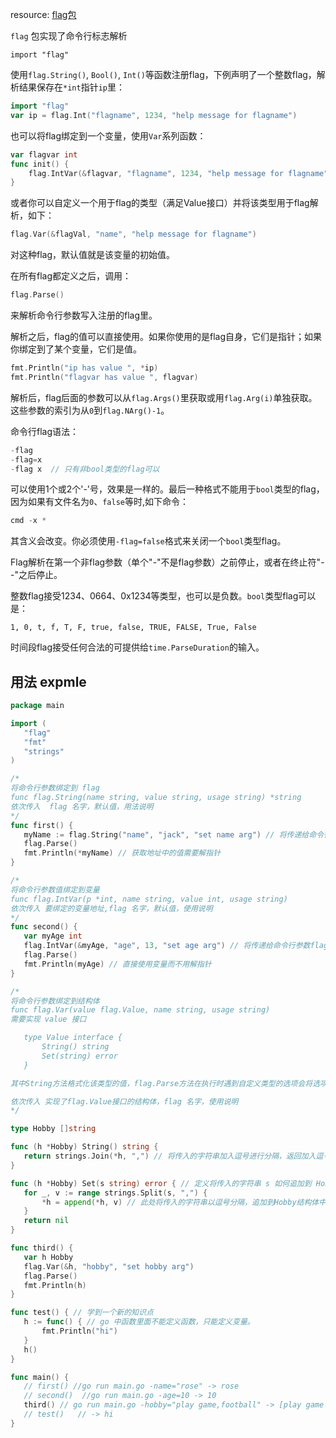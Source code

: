 resource: [flag包](https://pkg.go.dev/flag)

`flag` 包实现了命令行标志解析

`import "flag"`

使用`flag.String()`, `Bool()`, `Int()`等函数注册flag，下例声明了一个整数flag，解析结果保存在`*int`指针`ip`里：

```go
import "flag"
var ip = flag.Int("flagname", 1234, "help message for flagname")
```
也可以将flag绑定到一个变量，使用`Var`系列函数：
```go
var flagvar int
func init() {
	flag.IntVar(&flagvar, "flagname", 1234, "help message for flagname")
}
```
或者你可以自定义一个用于flag的类型（满足Value接口）并将该类型用于flag解析，如下：
```go
flag.Var(&flagVal, "name", "help message for flagname")
```
对这种flag，默认值就是该变量的初始值。

在所有flag都定义之后，调用：
```go
flag.Parse()
```
来解析命令行参数写入注册的flag里。

解析之后，flag的值可以直接使用。如果你使用的是flag自身，它们是指针；如果你绑定到了某个变量，它们是值。
```go
fmt.Println("ip has value ", *ip)
fmt.Println("flagvar has value ", flagvar)
```
解析后，flag后面的参数可以从`flag.Args()`里获取或用`flag.Arg(i)`单独获取。这些参数的索引为从`0`到`flag.NArg()-1`。

命令行flag语法：
```go
-flag
-flag=x
-flag x  // 只有非bool类型的flag可以
```
可以使用1个或2个'-'号，效果是一样的。最后一种格式不能用于`bool`类型的flag，因为如果有文件名为`0`、`false`等时,如下命令：
```go
cmd -x *
```
其含义会改变。你必须使用`-flag=false`格式来关闭一个`bool`类型flag。

Flag解析在第一个非flag参数（单个"-"不是flag参数）之前停止，或者在终止符"--"之后停止。

整数flag接受1234、0664、0x1234等类型，也可以是负数。`bool`类型flag可以是：
```
1, 0, t, f, T, F, true, false, TRUE, FALSE, True, False
```
时间段flag接受任何合法的可提供给`time.ParseDuration`的输入。
 ## 用法 expmle
 ```go
 package main

import (
	"flag"
	"fmt"
	"strings"
)

/*
将命令行参数绑定到 flag
func flag.String(name string, value string, usage string) *string
依次传入  flag 名字，默认值，用法说明
*/
func first() {
	myName := flag.String("name", "jack", "set name arg") // 将传递给命令行参数flag（name）的值赋给 myName,他是 *String 类型
	flag.Parse()
	fmt.Println(*myName) // 获取地址中的值需要解指针
}

/*
将命令行参数值绑定到变量
func flag.IntVar(p *int, name string, value int, usage string)
依次传入 要绑定的变量地址,flag 名字，默认值，使用说明
*/
func second() {
	var myAge int
	flag.IntVar(&myAge, "age", 13, "set age arg") // 将传递给命令行参数flag（age）的绑定到变量 myAge
	flag.Parse()
	fmt.Println(myAge) // 直接使用变量而不用解指针
}

/*
将命令行参数绑定到结构体
func flag.Var(value flag.Value, name string, usage string)
需要实现 value 接口

	type Value interface {
		String() string
		Set(string) error
	}

其中String方法格式化该类型的值，flag.Parse方法在执行时遇到自定义类型的选项会将选项值作为参数调用该类型变量的Set方法

依次传入 实现了flag.Value接口的结构体，flag 名字，使用说明
*/

type Hobby []string

func (h *Hobby) String() string {
	return strings.Join(*h, ",") // 将传入的字符串加入逗号进行分隔，返回加入逗号后拼接的字符串
}

func (h *Hobby) Set(s string) error { // 定义将传入的字符串 s 如何追加到 Hobby结构体中
	for _, v := range strings.Split(s, ",") {
		*h = append(*h, v) // 此处将传入的字符串以逗号分隔，追加到Hobby结构体中
	}
	return nil
}

func third() {
	var h Hobby
	flag.Var(&h, "hobby", "set hobby arg")
	flag.Parse()
	fmt.Println(h)
}

func test() { // 学到一个新的知识点
	h := func() { // go 中函数里面不能定义函数，只能定义变量。
		fmt.Println("hi")
	}
	h()
}

func main() {
	// first() //go run main.go -name="rose" -> rose
	// second()  //go run main.go -age=10 -> 10
	third() // go run main.go -hobby="play game,football" -> [play game football]，这是首先将hobby加入逗号拼接，返回play game,football，再以逗号切分，返回play game football再append到Hobby结构体即string切片中
	// test()   // -> hi
}
```
